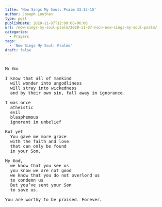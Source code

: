 ```yaml
---
title: 'Now Sings My Soul: Psalm 33:13-15'
author: Joseph Louthan
type: post
publishDate: 2020-11-07T12:00:00-06:00
url: /now-sings-my-soul-psalm/2020-11-07-noon-now-sings-my-soul-psalm/
categories:
  - Prayers
tags:
  - 'Now Sings My Soul: Psalms'
draft: false
---
```

<pre>
<div style="font-variant: small-caps;">
My God
</div>
I know that all of mankind
  will wonder into ungodliness 
  will stray into wickedness
  and by their own sin, fall away in ignorance. 
  
I was once
  atheistic
  evil
  blasphemous
  ignorant in unbelief
  
But yet
  You gave me more grace
  with the faith and love
  that can only be found 
  in your Son.
  
My God,
  we know that you see us
  you know we are not good
  we know that you do not overlord us
  to condemn us
  But you’ve sent your Son
  to save us. 
  
You are worthy to be praised. Forever.  
</pre>